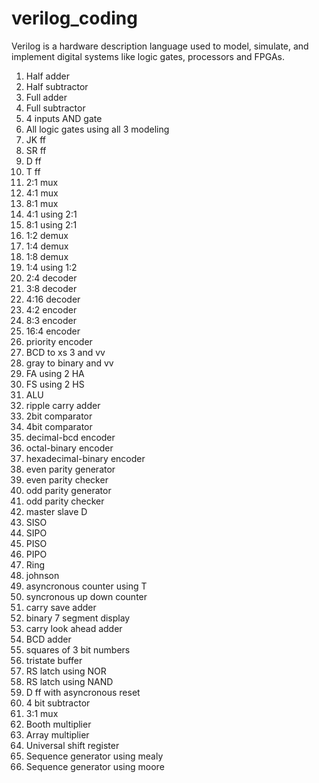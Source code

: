 # verilog_coding
Verilog is a hardware description language used to model, simulate, and implement digital systems like logic gates, processors and FPGAs.
1. Half adder
2. Half subtractor
4. Full adder
5. Full subtractor
6. 4 inputs AND gate
7. All logic gates using all 3 modeling  
8. JK ff
9. SR ff
10. D ff
11. T ff
12. 2:1 mux
13. 4:1 mux
14. 8:1 mux
15. 4:1 using 2:1
16. 8:1 using 2:1
17. 1:2 demux
18. 1:4 demux
19. 1:8 demux
20. 1:4 using 1:2
21. 2:4 decoder
22. 3:8 decoder
23. 4:16 decoder
24. 4:2 encoder
25. 8:3 encoder
26. 16:4 encoder
27. priority encoder
28. BCD to xs 3 and vv
29. gray to binary and vv
30. FA using 2 HA
31. FS using 2 HS
32. ALU
33. ripple carry adder
34. 2bit comparator
35. 4bit comparator
36. decimal-bcd encoder
37. octal-binary encoder
38. hexadecimal-binary encoder
39. even parity generator
40. even parity checker
41. odd parity generator
42. odd parity checker
43. master slave D
44. SISO
45. SIPO
46. PISO
47. PIPO
48. Ring
49. johnson
50. asyncronous counter using T
51. syncronous up down counter
52. carry save adder
53. binary 7 segment display
54. carry look ahead adder
55. BCD adder
56. squares of 3 bit numbers
57. tristate buffer
58. RS latch using NOR
59. RS latch using NAND
60. D ff with asyncronous reset
61. 4 bit subtractor
62. 3:1 mux
63. Booth multiplier
64. Array multiplier
65. Universal shift register
66. Sequence generator using mealy
67. Sequence generator using moore

